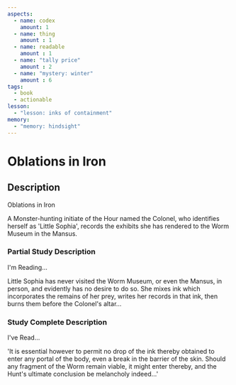 ```yaml
---
aspects: 
  - name: codex
    amount: 1
  - name: thing
    amount : 1
  - name: readable
    amount : 1
  - name: "tally price"
    amount : 2
  - name: "mystery: winter"
    amount : 6
tags:
  - book
  - actionable
lesson:
  - "lesson: inks of containment"
memory:
  - "memory: hindsight"
---
```


# Oblations in Iron

## Description
Oblations in Iron

A Monster-hunting initiate of the Hour named the Colonel, who identifies herself as 'Little Sophia', records the exhibits she has rendered to the Worm Museum in the Mansus.
### Partial Study Description
I'm Reading...

Little Sophia has never visited the Worm Museum, or even the Mansus, in person, and evidently has no desire to do so. She mixes ink which incorporates the remains of her prey, writes her records in that ink, then burns them before the Colonel's altar…
### Study Complete Description
I've Read...

'It is essential however to permit no drop of the ink thereby obtained to enter any portal of the body, even a break in the barrier of the skin. Should any fragment of the Worm remain viable, it might enter thereby, and the Hunt's ultimate conclusion be melancholy indeed...'